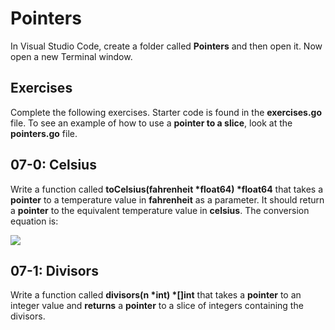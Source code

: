 # Pointers

In Visual Studio Code, create a folder called **Pointers** and then open it. Now open a new Terminal window. 

## Exercises

Complete the following exercises.  Starter code is found in the **exercises.go** file.  To see an example of how to use a **pointer to a slice**, look at the **pointers.go** file.

## 07-0:  Celsius

Write a function called **toCelsius(fahrenheit \*float64) \*float64** that takes a **pointer** to a temperature value in **fahrenheit** as a parameter.  It should return a **pointer** to the equivalent temperature value in **celsius**.  The conversion equation is:

<img src="https://render.githubusercontent.com/render/math?math=C=\frac{5}{9}(F-32)">

## 07-1:  Divisors

Write a function called **divisors(n \*int) \*[]int** that takes a **pointer** to an integer value and **returns** a **pointer** to a slice of integers containing the divisors.